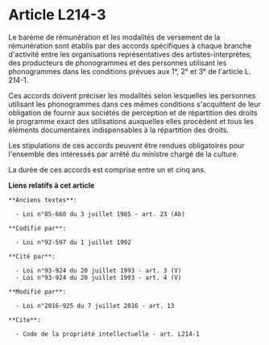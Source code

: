 # Article L214-3

Le barème de rémunération et les modalités de versement de la rémunération sont établis par des accords spécifiques à chaque
branche d'activité entre les organisations représentatives des artistes-interprètes, des producteurs de phonogrammes et des
personnes utilisant les phonogrammes dans les conditions prévues aux 1°, 2° et 3° de l'article L. 214-1. 

Ces accords doivent préciser les modalités selon lesquelles les personnes utilisant les phonogrammes dans ces mêmes
conditions s'acquittent de leur obligation de fournir aux sociétés de perception et de répartition des droits le programme
exact des utilisations auxquelles elles procèdent et tous les éléments documentaires indispensables à la répartition des
droits. 

Les stipulations de ces accords peuvent être rendues obligatoires pour l'ensemble des intéressés par arrêté du ministre
chargé de la culture. 

La durée de ces accords est comprise entre un et cinq ans.

**Liens relatifs à cet article**

	**Anciens textes**:

	  - Loi n°85-660 du 3 juillet 1985 - art. 23 (Ab)

	**Codifié par**:

	  - Loi n°92-597 du 1 juillet 1992

	**Cité par**:

	  - Loi n°93-924 du 20 juillet 1993 - art. 3 (V)
	  - Loi n°93-924 du 20 juillet 1993 - art. 4 (V)

	**Modifié par**:

	  - Loi n°2016-925 du 7 juillet 2016 - art. 13

	**Cite**:

	  - Code de la propriété intellectuelle - art. L214-1
